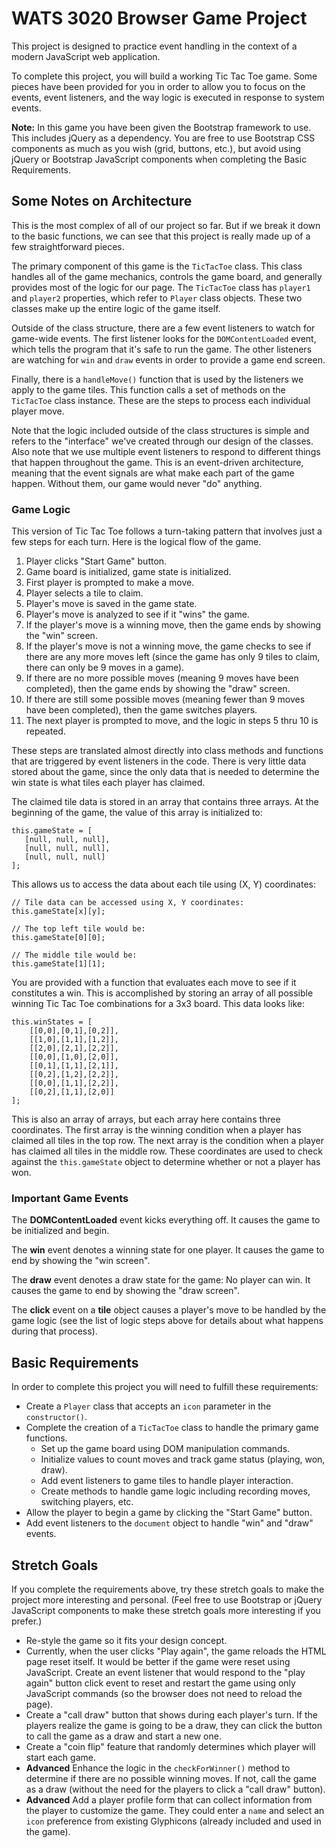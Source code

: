 # WATS 3020 Browser Game Project

This project is designed to practice event handling in the context of a modern
JavaScript web application.

To complete this project, you will build a working Tic Tac Toe game. Some pieces
have been provided for you in order to allow you to focus on the events, event
listeners, and the way logic is executed in response to system events.

**Note:** In this game you have been given the Bootstrap framework to use. This
includes jQuery as a dependency. You are free to use Bootstrap CSS components as
much as you wish (grid, buttons, etc.), but avoid using jQuery or Bootstrap
JavaScript components when completing the Basic Requirements.

## Some Notes on Architecture

This is the most complex of all of our project so far. But if we break it down
to the basic functions, we can see that this project is really made up of a few
straightforward pieces.

The primary component of this game is the `TicTacToe` class. This class handles
all of the game mechanics, controls the game board, and generally provides most
of the logic for our page. The `TicTacToe` class has `player1` and `player2`
properties, which refer to `Player` class objects. These two classes make up
the entire logic of the game itself.

Outside of the class structure, there are a few event listeners to watch for
game-wide events. The first listener looks for the `DOMContentLoaded` event,
which tells the program that it's safe to run the game. The other listeners
are watching for `win` and `draw` events in order to provide a game end screen.

Finally, there is a `handleMove()` function that is used by the listeners we
apply to the game tiles. This function calls a set of methods on the `TicTacToe`
class instance. These are the steps to process each individual player move.

Note that the logic included outside of the class structures is simple and
refers to the "interface" we've created through our design of the classes. Also
note that we use multiple event listeners to respond to different things that
happen throughout the game. This is an event-driven architecture, meaning that
the event signals are what make each part of the game happen. Without them, our
game would never "do" anything.

### Game Logic

This version of Tic Tac Toe follows a turn-taking pattern that involves just a
few steps for each turn. Here is the logical flow of the game.

1. Player clicks "Start Game" button. 
2. Game board is initialized, game state is initialized.
3. First player is prompted to make a move.
4. Player selects a tile to claim.
5. Player's move is saved in the game state.
6. Player's move is analyzed to see if it "wins" the game.
7. If the player's move is a winning move, then the game ends by showing the "win" screen.
8. If the player's move is not a winning move, the game checks to see if there are any more moves left (since the game has only 9 tiles to claim, there can only be 9 moves in a game).
9. If there are no more possible moves (meaning 9 moves have been completed), then the game ends by showing the "draw" screen.
10. If there are still some possible moves (meaning fewer than 9 moves have been completed), then the game switches players.
11. The next player is prompted to move, and the logic in steps 5 thru 10 is repeated.

These steps are translated almost directly into class methods and functions that are triggered by event listeners in the code. There is very little data stored about the game, since the only data that is needed to determine the win state is what tiles each player has claimed. 

The claimed tile data is stored in an array that contains three arrays. At the beginning of the game, the value of this array is initialized to:

```
this.gameState = [
   [null, null, null],
   [null, null, null],
   [null, null, null]
];
```
This allows us to access the data about each tile using (X, Y) coordinates:

```
// Tile data can be accessed using X, Y coordinates:
this.gameState[x][y];

// The top left tile would be:
this.gameState[0][0];

// The middle tile would be:
this.gameState[1][1];
```
You are provided with a function that evaluates each move to see if it constitutes a win. This is accomplished by storing an array of all possible winning Tic Tac Toe combinations for a 3x3 board. This data looks like:

```
this.winStates = [
    [[0,0],[0,1],[0,2]],
    [[1,0],[1,1],[1,2]],
    [[2,0],[2,1],[2,2]],
    [[0,0],[1,0],[2,0]],
    [[0,1],[1,1],[2,1]],
    [[0,2],[1,2],[2,2]],
    [[0,0],[1,1],[2,2]],
    [[0,2],[1,1],[2,0]]
];
```
This is also an array of arrays, but each array here contains three coordinates. The first array is the winning condition when a player has claimed all tiles in the top row. The next array is the condition when a player has claimed all tiles in the middle row. These coordinates are used to check against the `this.gameState` object to determine whether or not a player has won.

### Important Game Events

The **DOMContentLoaded** event kicks everything off. It causes the game to be initialized and begin.

The **win** event denotes a winning state for one player. It causes the game to end by showing the "win screen".

The **draw** event denotes a draw state for the game: No player can win. It causes the game to end by showing the "draw screen".

The **click** event on a **tile** object causes a player's move to be handled by the game logic (see the list of logic steps above for details about what happens during that process).

## Basic Requirements

In order to complete this project you will need to fulfill these requirements:

* Create a `Player` class that accepts an `icon` parameter in the `constructor()`.
* Complete the creation of a `TicTacToe` class to handle the primary game functions.
    * Set up the game board using DOM manipulation commands.
    * Initialize values to count moves and track game status (playing, won, draw).
    * Add event listeners to game tiles to handle player interaction.
    * Create methods to handle game logic including recording moves, switching
      players, etc.
* Allow the player to begin a game by clicking the "Start Game" button.
* Add event listeners to the `document` object to handle "win" and "draw" events.

## Stretch Goals

If you complete the requirements above, try these stretch goals to make the
project more interesting and personal. (Feel free to use Bootstrap or jQuery
JavaScript components to make these stretch goals more interesting if you
prefer.)

* Re-style the game so it fits your design concept.
* Currently, when the user clicks "Play again", the game reloads the HTML page
  reset itself. It would be better if the game were reset using JavaScript.
  Create an event listener that would respond to the "play again" button click
  event to reset and restart the game using only JavaScript commands (so the browser does
  not need to reload the page).
* Create a "call draw" button that shows during each player's turn. If the
  players realize the game is going to be a draw, they can click the button to
  call the game as a draw and start a new one.
* Create a "coin flip" feature that randomly determines which player will start
  each game.
* **Advanced** Enhance the logic in the `checkForWinner()` method to determine if there are
  no possible winning moves. If not, call the game as a draw (without the need
  for the players to click a "call draw" button).
* **Advanced** Add a player profile form that can collect information from the
  player to customize the game. They could enter a `name` and select an `icon`
  preference from existing Glyphicons (already included and used in the game).

